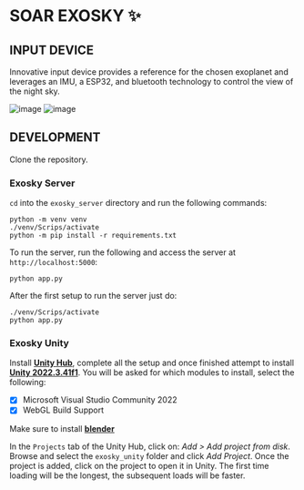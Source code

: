 # SOAR EXOSKY ✨

## INPUT DEVICE
Innovative input device provides a reference for the chosen exoplanet and leverages an IMU, a ESP32, and bluetooth technology to control the view of the night sky.

![image](https://github.com/user-attachments/assets/83cdaf0f-0a3b-4875-99f6-9ad4ef70bbf8)
![image](https://github.com/user-attachments/assets/4ce7ef1e-ce16-41e2-9ce8-2a12fbdc2bbb)

## DEVELOPMENT

Clone the repository.

### Exosky Server
`cd` into the `exosky_server` directory and run the following commands:
```
python -m venv venv
./venv/Scrips/activate
python -m pip install -r requirements.txt
```
To run the server, run the following and access the server at `http://localhost:5000`:
```
python app.py
```

After the first setup to run the server just do:
```
./venv/Scrips/activate
python app.py
```


### Exosky Unity

Install **[Unity Hub](https://unity.com/unity-hub)**, complete all the setup and once finished attempt to install **[Unity 2022.3.41f1](https://unity.com/releases/editor/whats-new/2022.3.41)**. You will be asked for which modules to install, select the following:
- [x] Microsoft Visual Studio Community 2022
- [x] WebGL Build Support

Make sure to install **[blender](https://download.blender.org/release/Blender3.4/blender-3.4.0-windows-x64.msi)**

In the `Projects` tab of the Unity Hub, click on: *Add > Add project from disk*. Browse and select the `exosky_unity` folder and click *Add Project*. Once the project is added, click on the project to open it in Unity. The first time loading will be the longest, the subsequent loads will be faster.